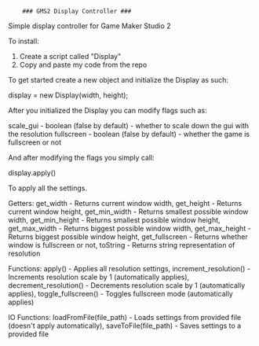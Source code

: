 		### GMS2 Display Controller ###
Simple display controller for Game Maker Studio 2

To install:
1. Create a script called "Display"
2. Copy and paste my code from the repo

To get started create a new object and initialize the Display as such:

display = new Display(width, height);

After you initialized the Display you can modify flags such as:

scale_gui  - boolean (false by default)
		   - whether to scale down the gui with the resolution
fullscreen - boolean (false by default)
		   - whether the game is fullscreen or not

And after modifying the flags you simply call:

display.apply()

To apply all the settings.

Getters:
  get_width 	 - Returns current window width,
  get_height 	 - Returns current window height,
  get_min_width  - Returns smallest possible window width,
  get_min_height - Returns smallest possible window height,
  get_max_width  - Returns biggest possible window width,
  get_max_height - Returns biggest possible window height,
  get_fullscreen - Returns whether window is fullscreen or not,
  toString		 - Returns string representation of resolution

Functions:
  apply() 				 - Applies all resolution settings,
  increment_resolution() - Increments resolution scale by 1 (automatically applies),
  decrement_resolution() - Decrements resolution scale by 1 (automatically applies),
  toggle_fullscreen() 	 - Toggles fullscreen mode (automatically applies)
 
IO Functions:
  loadFromFile(file_path) - Loads settings from provided file (doesn't apply automatically),
  saveToFile(file_path)   - Saves settings to a provided file